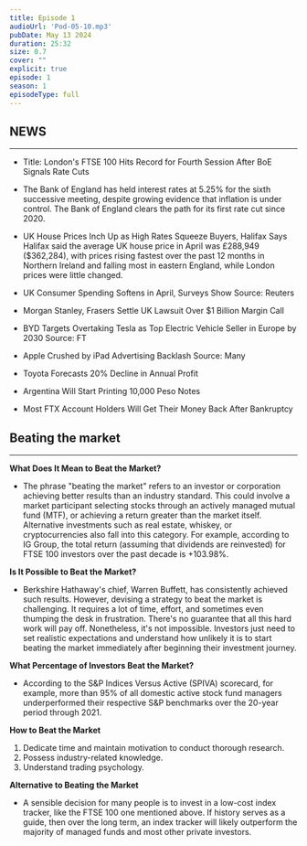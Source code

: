 ```yaml
---
title: Episode 1
audioUrl: 'Pod-05-10.mp3'
pubDate: May 13 2024
duration: 25:32
size: 0.7
cover: ""
explicit: true
episode: 1
season: 1
episodeType: full
---
```


## NEWS
--- 

- Title: London's FTSE 100 Hits Record for Fourth Session After BoE Signals Rate Cuts

- The Bank of England has held interest rates at 5.25% for the sixth successive meeting, despite growing evidence that inflation is under control. The Bank of England clears the path for its first rate cut since 2020. 

- UK House Prices Inch Up as High Rates Squeeze Buyers, Halifax Says
Halifax said the average UK house price in April was £288,949 ($362,284), with prices rising fastest over the past 12 months in Northern Ireland and falling most in eastern England, while London prices were little changed.

- UK Consumer Spending Softens in April, Surveys Show 
Source: Reuters

- Morgan Stanley, Frasers Settle UK Lawsuit Over $1 Billion Margin Call 


- BYD Targets Overtaking Tesla as Top Electric Vehicle Seller in Europe by 2030
Source: FT


- Apple Crushed by iPad Advertising Backlash
Source: Many

- Toyota Forecasts 20% Decline in Annual Profit

- Argentina Will Start Printing 10,000 Peso Notes

- Most FTX Account Holders Will Get Their Money Back After Bankruptcy


## Beating the market
--- 

**What Does It Mean to Beat the Market?**
- The phrase "beating the market" refers to an investor or corporation achieving better results than an industry standard. This could involve a market participant selecting stocks through an actively managed mutual fund (MTF), or achieving a return greater than the market itself. Alternative investments such as real estate, whiskey, or cryptocurrencies also fall into this category. For example, according to IG Group, the total return (assuming that dividends are reinvested) for FTSE 100 investors over the past decade is +103.98%.
 
**Is It Possible to Beat the Market?**

- Berkshire Hathaway's chief, Warren Buffett, has consistently achieved such results. However, devising a strategy to beat the market is challenging. It requires a lot of time, effort, and sometimes even thumping the desk in frustration. There's no guarantee that all this hard work will pay off. Nonetheless, it's not impossible. Investors just need to set realistic expectations and understand how unlikely it is to start beating the market immediately after beginning their investment journey.
 
**What Percentage of Investors Beat the Market?**
- According to the S&P Indices Versus Active (SPIVA) scorecard, for example, more than 95% of all domestic active stock fund managers underperformed their respective S&P benchmarks over the 20-year period through 2021.
 
**How to Beat the Market**
1. Dedicate time and maintain motivation to conduct thorough research.
2. Possess industry-related knowledge.
3. Understand trading psychology.

**Alternative to Beating the Market**

- A sensible decision for many people is to invest in a low-cost index tracker, like the FTSE 100 one mentioned above. If history serves as a guide, then over the long term, an index tracker will likely outperform the majority of managed funds and most other private investors.